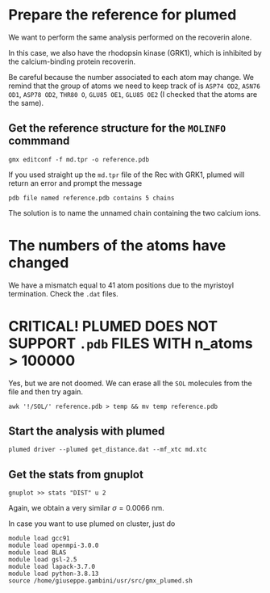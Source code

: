 
# Prepare the reference for plumed

We want to perform the same analysis performed on the recoverin alone. 

In this case, we also have the rhodopsin kinase (GRK1), which is inhibited by the calcium-binding protein recoverin. 

Be careful because the number associated to each atom may change. We remind that the group of atoms we need to keep track of is `ASP74 OD2`, `ASN76 OD1`, `ASP78 OD2`, `THR80 O`, `GLU85 OE1`, `GLU85 OE2` (I checked that the atoms are the same). 

## Get the reference structure for the `MOLINFO` commmand
```
gmx editconf -f md.tpr -o reference.pdb
```
If you used straight up the `md.tpr` file of the Rec with GRK1, plumed will return an error and prompt the message 
```
pdb file named reference.pdb contains 5 chains 
```
The solution is to name the unnamed chain containing the two calcium ions. 

# The numbers of the atoms have changed
We have a mismatch equal to 41 atom positions due to the myristoyl termination. Check the `.dat` files.

# CRITICAL! PLUMED DOES NOT SUPPORT `.pdb` FILES WITH n_atoms > 100000
Yes, but we are not doomed. We can erase all the `SOL` molecules from the file and then try again. 
```
awk '!/SOL/' reference.pdb > temp && mv temp reference.pdb
```


## Start the analysis with plumed 
```
plumed driver --plumed get_distance.dat --mf_xtc md.xtc
```
## Get the stats from gnuplot
```
gnuplot >> stats "DIST" u 2
```
Again, we obtain a very similar $\sigma=0.0066$ nm. 


In case you want to use plumed on cluster, just do
```
module load gcc91
module load openmpi-3.0.0
module load BLAS
module load gsl-2.5
module load lapack-3.7.0
module load python-3.8.13 
source /home/giuseppe.gambini/usr/src/gmx_plumed.sh
```
